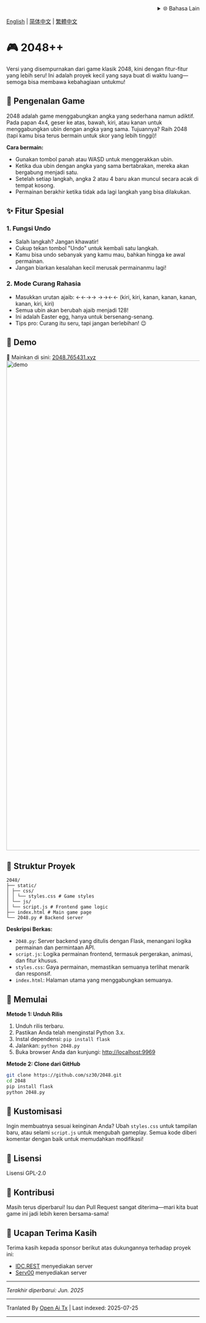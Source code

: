 <div align="right">
  <details>
    <summary >🌐 Bahasa Lain</summary>
    <div>
      <div align="center">
        <a href="https://openaitx.github.io/view.html?user=sz30&project=2048-magic&lang=ja">日本語</a>
        | <a href="https://openaitx.github.io/view.html?user=sz30&project=2048-magic&lang=ko">한국어</a>
        | <a href="https://openaitx.github.io/view.html?user=sz30&project=2048-magic&lang=hi">हिन्दी</a>
        | <a href="https://openaitx.github.io/view.html?user=sz30&project=2048-magic&lang=th">ไทย</a>
        | <a href="https://openaitx.github.io/view.html?user=sz30&project=2048-magic&lang=fr">Français</a>
        | <a href="https://openaitx.github.io/view.html?user=sz30&project=2048-magic&lang=de">Deutsch</a>
        | <a href="https://openaitx.github.io/view.html?user=sz30&project=2048-magic&lang=es">Español</a>
        | <a href="https://openaitx.github.io/view.html?user=sz30&project=2048-magic&lang=it">Itapano</a>
        | <a href="https://openaitx.github.io/view.html?user=sz30&project=2048-magic&lang=ru">Русский</a>
        | <a href="https://openaitx.github.io/view.html?user=sz30&project=2048-magic&lang=pt">Português</a>
        | <a href="https://openaitx.github.io/view.html?user=sz30&project=2048-magic&lang=nl">Nederlands</a>
        | <a href="https://openaitx.github.io/view.html?user=sz30&project=2048-magic&lang=pl">Polski</a>
        | <a href="https://openaitx.github.io/view.html?user=sz30&project=2048-magic&lang=ar">العربية</a>
        | <a href="https://openaitx.github.io/view.html?user=sz30&project=2048-magic&lang=fa">فارسی</a>
        | <a href="https://openaitx.github.io/view.html?user=sz30&project=2048-magic&lang=tr">Türkçe</a>
        | <a href="https://openaitx.github.io/view.html?user=sz30&project=2048-magic&lang=vi">Tiếng Việt</a>
        | <a href="https://openaitx.github.io/view.html?user=sz30&project=2048-magic&lang=id">Bahasa Indonesia</a>
      </div>
    </div>
  </details>
</div>


[English](https://raw.githubusercontent.com/sz30/2048--/main/README.md) | [简体中文](https://raw.githubusercontent.com/sz30/2048--/main/README.zh-CN.md) | [繁體中文](https://raw.githubusercontent.com/sz30/2048--/main/README.zh-TW.md)

# 🎮 2048++

Versi yang disempurnakan dari game klasik 2048, kini dengan fitur-fitur yang lebih seru! Ini adalah proyek kecil yang saya buat di waktu luang—semoga bisa membawa kebahagiaan untukmu!

## 🎯 Pengenalan Game

2048 adalah game menggabungkan angka yang sederhana namun adiktif. Pada papan 4x4, geser ke atas, bawah, kiri, atau kanan untuk menggabungkan ubin dengan angka yang sama. Tujuannya? Raih 2048 (tapi kamu bisa terus bermain untuk skor yang lebih tinggi)!

**Cara bermain:**
- Gunakan tombol panah atau WASD untuk menggerakkan ubin.
- Ketika dua ubin dengan angka yang sama bertabrakan, mereka akan bergabung menjadi satu.
- Setelah setiap langkah, angka 2 atau 4 baru akan muncul secara acak di tempat kosong.
- Permainan berakhir ketika tidak ada lagi langkah yang bisa dilakukan.

## ✨ Fitur Spesial

### 1. Fungsi Undo
- Salah langkah? Jangan khawatir!
- Cukup tekan tombol "Undo" untuk kembali satu langkah.
- Kamu bisa undo sebanyak yang kamu mau, bahkan hingga ke awal permainan.
- Jangan biarkan kesalahan kecil merusak permainanmu lagi!

### 2. Mode Curang Rahasia
- Masukkan urutan ajaib: ←←→→ →→←← (kiri, kiri, kanan, kanan, kanan, kanan, kiri, kiri)
- Semua ubin akan berubah ajaib menjadi 128!
- Ini adalah Easter egg, hanya untuk bersenang-senang.
- Tips pro: Curang itu seru, tapi jangan berlebihan! 😉

## 🎯 Demo

🎯 Mainkan di sini: [2048.765431.xyz](https://2048.765431.xyz/)
<img width="1279" alt="demo" src="https://github.com/user-attachments/assets/0df2c956-b6d9-4371-a916-f6ac3ae642be" />



## 📁 Struktur Proyek
```
2048/
├── static/
│ ├── css/
│ │ └── styles.css # Game styles
│ └── js/
│ └── script.js # Frontend game logic
├── index.html # Main game page
└── 2048.py # Backend server
```
**Deskripsi Berkas:**
- `2048.py`: Server backend yang ditulis dengan Flask, menangani logika permainan dan permintaan API.
- `script.js`: Logika permainan frontend, termasuk pergerakan, animasi, dan fitur khusus.
- `styles.css`: Gaya permainan, memastikan semuanya terlihat menarik dan responsif.
- `index.html`: Halaman utama yang menggabungkan semuanya.

## 🚀 Memulai

**Metode 1: Unduh Rilis**
1. Unduh rilis terbaru.
2. Pastikan Anda telah menginstal Python 3.x.
3. Instal dependensi: `pip install flask`
4. Jalankan: `python 2048.py`
5. Buka browser Anda dan kunjungi: [http://localhost:9969](http://localhost:9969)

**Metode 2: Clone dari GitHub**
```bash
git clone https://github.com/sz30/2048.git
cd 2048
pip install flask
python 2048.py
```

## 🎨 Kustomisasi

Ingin membuatnya sesuai keinginan Anda? Ubah `styles.css` untuk tampilan baru, atau selami `script.js` untuk mengubah gameplay. Semua kode diberi komentar dengan baik untuk memudahkan modifikasi!

## 📝 Lisensi

Lisensi GPL-2.0

## 🤝 Kontribusi

Masih terus diperbarui! Isu dan Pull Request sangat diterima—mari kita buat game ini jadi lebih keren bersama-sama!


## 🙏 Ucapan Terima Kasih

Terima kasih kepada sponsor berikut atas dukungannya terhadap proyek ini:
- [IDC.REST](https://idc.rest/) menyediakan server
- [Serv00](https://www.serv00.com/) menyediakan server

---
_Terakhir diperbarui: Jun. 2025_


---

Tranlated By [Open Ai Tx](https://github.com/OpenAiTx/OpenAiTx) | Last indexed: 2025-07-25

---